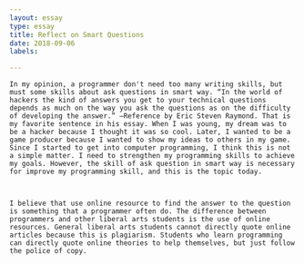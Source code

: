 ```yaml
---
layout: essay
type: essay
title: Reflect on Smart Questions
date: 2018-09-06
labels:

---
```

	In my opinion, a programmer don't need too many writing skills, but must some skills about ask questions in smart way. “In the world of hackers the kind of answers you get to your technical questions depends as much on the way you ask the questions as on the difficulty of developing the answer.” —Reference by Eric Steven Raymond. That is my favorite sentence in his essay. When I was young, my dream was to be a hacker because I thought it was so cool. Later, I wanted to be a game producer because I wanted to show my ideas to others in my game. Since I started to get into computer programming, I think this is not a simple matter. I need to strengthen my programming skills to achieve my goals. However, the skill of ask question in smart way is necessary for improve my programming skill, and this is the topic today. 
	
	
	
	I believe that use online resource to find the answer to the question is something that a programmer often do. The difference between programmers and other liberal arts students is the use of online resources. General liberal arts students cannot directly quote online articles because this is plagiarism. Students who learn programming can directly quote online theories to help themselves, but just follow the police of copy. 
